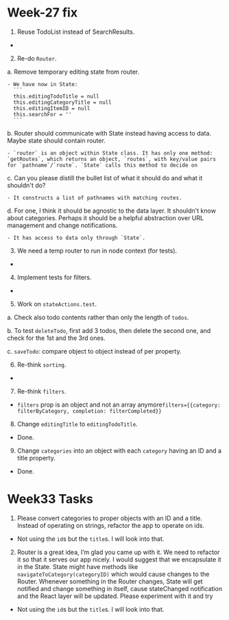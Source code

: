 # Week-27 fix

1. Reuse TodoList instead of SearchResults.

  -

2. Re-do `Router`.

  a. Remove temporary editing state from router.

    - We have now in State:
      ```
      this.editingTodoTitle = null
      this.editingCategoryTitle = null
      this.editingItemID = null
      this.searchFor = ''
      ```
  b. Router should communicate with State instead having access to data. Maybe state should contain router.

    - `router` is an object within State class. It has only one method: `getRoutes`, which returns an object, `routes`, with key/value pairs for `pathname`/`route`. `State` calls this method to decide on 

  c. Can you please distill the bullet list of what it should do and what it shouldn't do?

    - It constructs a list of pathnames with matching routes. 

  d. For one, I think it should be agnostic to the data layer. It shouldn't know about categories. Perhaps it should be a helpful abstraction over URL management and change notifications.

    - It has access to data only through `State`. 

3. We need a temp router to run in node context (for tests).

  -

4. Implement tests for filters.

  -

5. Work on `stateActions.test`.

  a. Check also todo contents rather than only the length of `todos`.

  b. To test `deleteTodo`, first add 3 todos, then delete the second one, and check for the 1st and the 3rd ones.

  c. `saveTodo`: compare object to object instead of per property.

6. Re-think `sorting`.

  -

7. Re-think `filters`.

  - `filters` prop is an object and not an array anymore`filters={{category: filterByCategory, completion: filterCompleted}}`

8. Change `editingTitle` to `editingTodoTitle`.

  - Done. 

9. Change `categories` into an object with each `category` having an ID and a title property.

  - Done. 


# Week33 Tasks

1. Please convert categories to proper objects with an ID and a title. Instead of operating on strings, refactor the app to operate on ids.

  - Not using the `id`s but the `title`s. I will look into that. 

2. Router is a great idea, I’m glad you came up with it. We need to refactor it so that it serves our app nicely. I would suggest that we encapsulate it in the State. State might have methods like `navigateToCategory(categoryID)` which would cause changes to the Router. Whenever something in the Router changes, State will get notified and change something in itself, cause stateChanged notification and the React layer will be updated. Please experiment with it and try

  - Not using the `id`s but the `title`s. I will look into that. 

